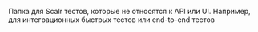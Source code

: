 Папка для Scalr тестов, которые не относятся к API или UI. Например, для интеграционных быстрых тестов или end-to-end тестов
